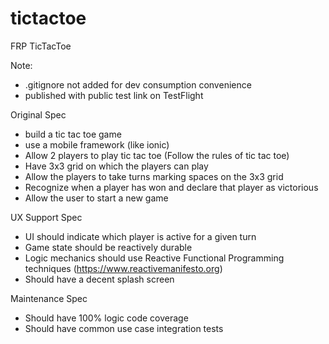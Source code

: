 # tictactoe
FRP TicTacToe

Note:
- .gitignore not added for dev consumption convenience
- published with public test link on TestFlight

Original Spec

- build a tic tac toe game
- use a mobile framework (like ionic)
- Allow 2 players to play tic tac toe (Follow the rules of tic tac toe)
- Have 3x3 grid on which the players can play
- Allow the players to take turns marking spaces on the 3x3 grid
- Recognize when a player has won and declare that player as victorious
- Allow the user to start a new game

UX Support Spec
- UI should indicate which player is active for a given turn
- Game state should be reactively durable
- Logic mechanics should use Reactive Functional Programming techniques (https://www.reactivemanifesto.org)
- Should have a decent splash screen

Maintenance Spec
- Should have 100% logic code coverage
- Should have common use case integration tests
